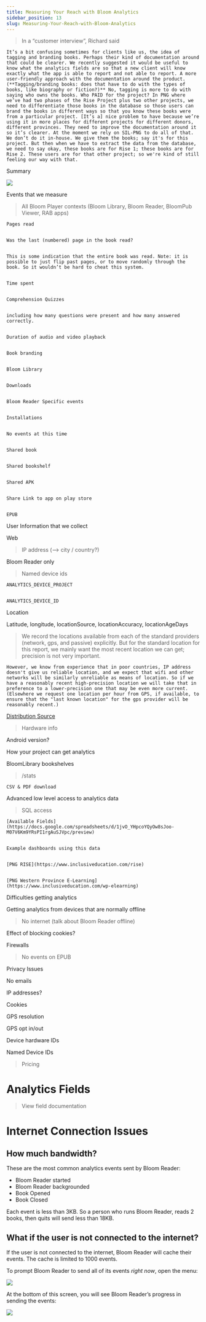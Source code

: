 ```yaml
---
title: Measuring Your Reach with Bloom Analytics
sidebar_position: 13
slug: Measuring-Your-Reach-with-Bloom-Analytics
---
```




> In a “customer interview”, Richard said


	It’s a bit confusing sometimes for clients like us, the idea of tagging and branding books. Perhaps their kind of documentation around that could be clearer. We recently suggested it would be useful to know what the analytics fields are so that a new client will know exactly what the app is able to report and not able to report. A more user-friendly approach with the documentation around the product. (**Tagging/branding books: does that have to do with the types of books, like biography or fiction?)** No, tagging is more to do with saying who owns the books. Who PAID for the project? In PNG where we’ve had two phases of the Rise Project plus two other projects, we need to differentiate those books in the database so those users can brand the books in different ways so that you know these books were from a particular project. [It’s a] nice problem to have because we’re using it in more places for different projects for different donors, different provinces. They need to improve the documentation around it so it’s clearer. At the moment we rely on SIL-PNG to do all of that. We don’t do it in-house. We give them the books; say it's for this project. But then when we have to extract the data from the database, we need to say okay, these books are for Rise 1; these books are for Rise 2. These users are for that other project; so we're kind of still feeling our way with that.


Summary


![](./112076373.png)


Events that we measure


> All Bloom Player contexts (Bloom Library, Bloom Reader, BloomPub Viewer, RAB apps)


	Pages read


	Was the last (numbered) page in the book read?


	This is some indication that the entire book was read. Note: it is possible to just flip past pages, or to move randomly through the book. So it wouldn’t be hard to cheat this system.


	Time spent


	Comprehension Quizzes


	including how many questions were present and how many answered correctly.


	Duration of audio and video playback


	Book branding


	Bloom Library


	Downloads


	Bloom Reader Specific events


	Installations


	No events at this time


	Shared book


	Shared bookshelf


	Shared APK


	Share Link to app on play store


	EPUB


User Information that we collect


Web


> IP address (--> city / country?)


Bloom Reader only


> Named device ids


	ANALYTICS_DEVICE_PROJECT


	ANALYTICS_DEVICE_ID


Location


Latitude, longitude, locationSource, locationAccuracy, locationAgeDays


> We record the locations available from each of the standard providers (network, gps, and passive) explicitly. But for the standard location for this report, we mainly want the most recent location we can get; precision is not very important.


	However, we know from experience that in poor countries, IP address doesn't give us reliable location, and we expect that wifi and other networks will be similarly unreliable as means of location. So if we have a reasonably recent high-precision location we will take that in preference to a lower-precision one that may be even more current. (Elsewhere we request one location per hour from GPS, if available, to ensure that the "last known location" for the gps provider will be reasonably recent.)


[Distribution Source](https://docs.google.com/document/d/1Hm7apUH1KV3I_GCCOVkh-aiCtq5O_1ILcne074r_w-g/edit)


> Hardware info


Android version?


How your project can get analytics


BloomLibrary bookshelves


> /stats


	CSV & PDF download


Advanced low level access to analytics data


> SQL access


	[Available Fields](https://docs.google.com/spreadsheets/d/1jvO_YHpcoYQyOw8sJoo-M07V6Km9YRsPI1rgAuSJVpc/preview)


	Example dashboards using this data


	[PNG RISE](https://www.inclusiveducation.com/rise)


	[PNG Western Province E-Learning](https://www.inclusiveducation.com/wp-elearning)


Difficulties getting analytics


Getting analytics from devices that are normally offline


> No internet (talk about Bloom Reader offline)


Effect of blocking cookies?


Firewalls


> No events on EPUB


Privacy Issues


No emails


IP addresses?


Cookies


GPS resolution


GPS opt in/out


Device hardware IDs


Named Device IDs


> Pricing


# Analytics Fields


> View field documentation


# Internet Connection Issues


## How much bandwidth?


These are the most common analytics events sent by Bloom Reader:

- Bloom Reader started
- Bloom Reader backgrounded
- Book Opened
- Book Closed

Each event is less than 3KB. So a person who runs Bloom Reader, reads 2 books, then quits will send less than 18KB.


## What if the user is not connected to the internet?


If the user is not connected to the internet, Bloom Reader will cache their events. The cache is limited to 1000 events.


To prompt Bloom Reader to send all of its events _right now_, open the menu:


![](./672205938.png)


At the bottom of this screen, you will see Bloom Reader’s progress in sending the events:


![](./736622608.png)

